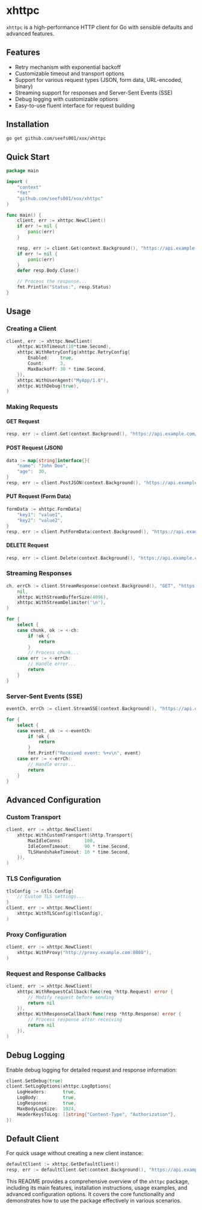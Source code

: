 # xhttpc

`xhttpc` is a high-performance HTTP client for Go with sensible defaults and advanced features.

## Features

- Retry mechanism with exponential backoff
- Customizable timeout and transport options
- Support for various request types (JSON, form data, URL-encoded, binary)
- Streaming support for responses and Server-Sent Events (SSE)
- Debug logging with customizable options
- Easy-to-use fluent interface for request building

## Installation

```bash
go get github.com/seefs001/xox/xhttpc
```

## Quick Start

```go
package main

import (
    "context"
    "fmt"
    "github.com/seefs001/xox/xhttpc"
)

func main() {
    client, err := xhttpc.NewClient()
    if err != nil {
        panic(err)
    }

    resp, err := client.Get(context.Background(), "https://api.example.com/users")
    if err != nil {
        panic(err)
    }
    defer resp.Body.Close()

    // Process the response...
    fmt.Println("Status:", resp.Status)
}
```

## Usage

### Creating a Client

```go
client, err := xhttpc.NewClient(
    xhttpc.WithTimeout(10*time.Second),
    xhttpc.WithRetryConfig(xhttpc.RetryConfig{
        Enabled:    true,
        Count:      3,
        MaxBackoff: 30 * time.Second,
    }),
    xhttpc.WithUserAgent("MyApp/1.0"),
    xhttpc.WithDebug(true),
)
```

### Making Requests

#### GET Request

```go
resp, err := client.Get(context.Background(), "https://api.example.com/users")
```

#### POST Request (JSON)

```go
data := map[string]interface{}{
    "name": "John Doe",
    "age":  30,
}
resp, err := client.PostJSON(context.Background(), "https://api.example.com/users", data)
```

#### PUT Request (Form Data)

```go
formData := xhttpc.FormData{
    "key1": "value1",
    "key2": "value2",
}
resp, err := client.PutFormData(context.Background(), "https://api.example.com/update", formData)
```

#### DELETE Request

```go
resp, err := client.Delete(context.Background(), "https://api.example.com/users/123")
```

### Streaming Responses

```go
ch, errCh := client.StreamResponse(context.Background(), "GET", "https://api.example.com/stream",
    nil,
    xhttpc.WithStreamBufferSize(4096),
    xhttpc.WithStreamDelimiter('\n'),
)

for {
    select {
    case chunk, ok := <-ch:
        if !ok {
            return
        }
        // Process chunk...
    case err := <-errCh:
        // Handle error...
        return
    }
}
```

### Server-Sent Events (SSE)

```go
eventCh, errCh := client.StreamSSE(context.Background(), "https://api.example.com/events")

for {
    select {
    case event, ok := <-eventCh:
        if !ok {
            return
        }
        fmt.Printf("Received event: %+v\n", event)
    case err := <-errCh:
        // Handle error...
        return
    }
}
```

## Advanced Configuration

### Custom Transport

```go
client, err := xhttpc.NewClient(
    xhttpc.WithCustomTransport(&http.Transport{
        MaxIdleConns:        100,
        IdleConnTimeout:     90 * time.Second,
        TLSHandshakeTimeout: 10 * time.Second,
    }),
)
```

### TLS Configuration

```go
tlsConfig := &tls.Config{
    // Custom TLS settings...
}
client, err := xhttpc.NewClient(
    xhttpc.WithTLSConfig(tlsConfig),
)
```

### Proxy Configuration

```go
client, err := xhttpc.NewClient(
    xhttpc.WithProxy("http://proxy.example.com:8080"),
)
```

### Request and Response Callbacks

```go
client, err := xhttpc.NewClient(
    xhttpc.WithRequestCallback(func(req *http.Request) error {
        // Modify request before sending
        return nil
    }),
    xhttpc.WithResponseCallback(func(resp *http.Response) error {
        // Process response after receiving
        return nil
    }),
)
```

## Debug Logging

Enable debug logging for detailed request and response information:

```go
client.SetDebug(true)
client.SetLogOptions(xhttpc.LogOptions{
    LogHeaders:      true,
    LogBody:         true,
    LogResponse:     true,
    MaxBodyLogSize:  1024,
    HeaderKeysToLog: []string{"Content-Type", "Authorization"},
})
```

## Default Client

For quick usage without creating a new client instance:

```go
defaultClient := xhttpc.GetDefaultClient()
resp, err := defaultClient.Get(context.Background(), "https://api.example.com/users")
```

This README provides a comprehensive overview of the `xhttpc` package, including its main features, installation instructions, usage examples, and advanced configuration options. It covers the core functionality and demonstrates how to use the package effectively in various scenarios.
